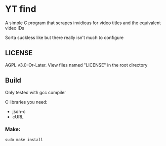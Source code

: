 # YT find

A simple C program that scrapes invidious for video titles and the equivalent video IDs

Sorta suckless like but there really isn't much to configure


## LICENSE

AGPL v3.0-Or-Later. View files named "LICENSE" in the root directory

## Build

Only tested with gcc compiler

C libraries you need:
* json-c
* cURL

### Make:

```sudo make install```
